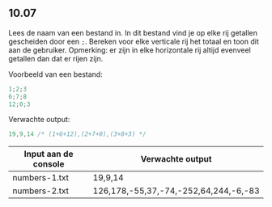 ## 10.07
Lees de naam van een bestand in. In dit bestand vind je op elke rij getallen gescheiden door een `;`. Bereken voor elke verticale rij het totaal en toon dit aan de gebruiker. Opmerking: er zijn in elke horizontale rij altijd evenveel getallen dan dat er rijen zijn.

Voorbeeld van een bestand:
```csharp
1;2;3
6;7;8
12;0;3
```
Verwachte output: 
```csharp
19,9,14 /* (1+6+12),(2+7+0),(3+8+3) */
```

| Input aan de console | Verwachte output |
|----------------------|------------------|
| numbers-1.txt | 19,9,14 |
| numbers-2.txt | 126,178,-55,37,-74,-252,64,244,-6,-83 |